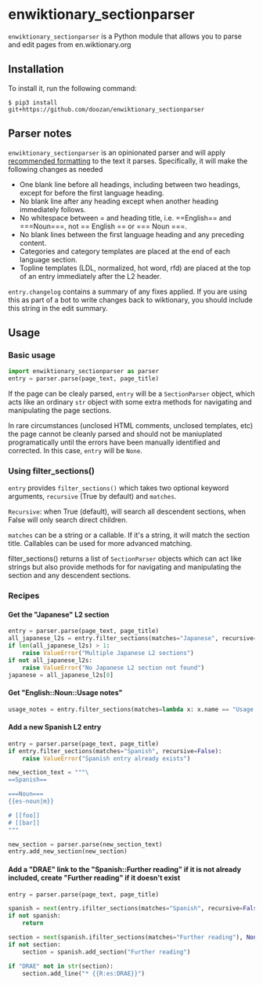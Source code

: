 # enwiktionary_sectionparser
`enwiktionary_sectionparser` is a Python module that allows you to parse and edit pages from en.wiktionary.org

## Installation

To install it, run the following command:

    $ pip3 install git+https://github.com/doozan/enwiktionary_sectionparser

## Parser notes

``enwiktionary_sectionparser`` is an opinionated parser and will apply
[recommended formatting](https://en.wiktionary.org/wiki/Wiktionary:Normalization_of_entries) to the text it parses.
Specifically, it will make the following changes as needed

* One blank line before all headings, including between two headings, except for before the first language heading.
* No blank line after any heading except when another heading immediately follows.
* No whitespace between = and heading title, i.e. ==English== and ===Noun===, not == English == or === Noun ===.
* No blank lines between the first language heading and any preceding content.
* Categories and category templates are placed at the end of each language section.
* Topline templates (LDL, normalized, hot word, rfd) are placed at the top of an entry immediately after the L2 header.

``entry.changelog`` contains a summary of any fixes applied. If you are using this as part of a bot to write changes
back to wiktionary, you should include this string in the edit summary.

## Usage

### Basic usage

```python
import enwiktionary_sectionparser as parser
entry = parser.parse(page_text, page_title)
```

If the page can be clealy parsed, ``entry`` will be a ``SectionParser`` object, which acts like an
ordinary ``str`` object with some extra methods for navigating and manipulating the page sections.

In rare circumstances (unclosed HTML comments, unclosed templates, etc) the page cannot be cleanly parsed and should not
be maniuplated programatically until the errors have been manually identified and corrected. In this case, ``entry`` will
be ``None``.

### Using filter_sections()

``entry`` provides ``filter_sections()`` which takes two optional keyword arguments, ``recursive`` (True by default) and ``matches``.

``Recursive``: when True (default), will search all descendent sections, when False will only search direct children.

``matches`` can be a string or a callable. If it's a string, it will match the section title. Callables can be used for more advanced matching.

filter_sections() returns a list of ``SectionParser`` objects which can act like strings but also provide methods for
for navigating and manipulating the section and any descendent sections.

### Recipes

#### Get the "Japanese" L2 section

```python
entry = parser.parse(page_text, page_title)
all_japanese_l2s = entry.filter_sections(matches="Japanese", recursive=False)
if len(all_japanese_l2s) > 1:
    raise ValueError("Multiple Japanese L2 sections")
if not all_japanese_l2s:
    raise ValueError("No Japanese L2 section not found")
japanese = all_japanese_l2s[0]
```

#### Get "English::Noun::Usage notes"
```python
usage_notes = entry.filter_sections(matches=lambda x: x.name == "Usage notes" and x.path == ("English", "Noun"))
```

#### Add a new Spanish L2 entry
```python
entry = parser.parse(page_text, page_title)
if entry.filter_sections(matches="Spanish", recursive=False):
    raise ValueError("Spanish entry already exists")

new_section_text = """\
==Spanish==

===Noun===
{{es-noun|m}}

# [[foo]]
# [[bar]]
"""

new_section = parser.parse(new_section_text)
entry.add_new_section(new_section)
```

#### Add a "DRAE" link to the "Spanish::Further reading" if it is not already included, create "Further reading" if it doesn't exist

```python
entry = parser.parse(page_text, page_title)

spanish = next(entry.ifilter_sections(matches="Spanish", recursive=False), None)
if not spanish:
    return

section = next(spanish.ifilter_sections(matches="Further reading"), None)
if not section:
    section = spanish.add_section("Further reading")

if "DRAE" not in str(section):
    section.add_line("* {{R:es:DRAE}}")
```
